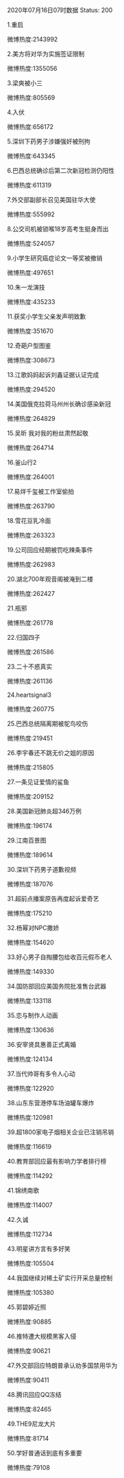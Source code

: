 2020年07月16日07时数据
Status: 200

1.重启

微博热度:2143992

2.美方将对华为实施签证限制

微博热度:1355056

3.梁爽被小三

微博热度:805569

4.入伏

微博热度:656172

5.深圳下药男子涉嫌强奸被刑拘

微博热度:643345

6.巴西总统确诊后第二次新冠检测仍阳性

微博热度:611319

7.外交部副部长召见美国驻华大使

微博热度:555992

8.公交司机被锁喉18岁高考生挺身而出

微博热度:524057

9.小学生研究癌症论文一等奖被撤销

微博热度:497651

10.朱一龙演技

微博热度:435233

11.获奖小学生父亲发声明致歉

微博热度:351670

12.奇葩户型图鉴

微博热度:308673

13.江歌妈妈起诉刘鑫证据认证完成

微博热度:294520

14.美国俄克拉荷马州州长确诊感染新冠

微博热度:264829

15.吴昕 我对我的粉丝肃然起敬

微博热度:264714

16.釜山行2

微博热度:264001

17.易烊千玺被工作室偷拍

微博热度:263790

18.雪花豆乳冷面

微博热度:263323

19.公司回应经期被罚吃辣条事件

微博热度:262983

20.湖北700年观音阁被淹到二楼

微博热度:262427

21.瓶邪

微博热度:261778

22.归国四子

微博热度:261586

23.二十不惑真实

微博热度:261136

24.heartsignal3

微博热度:260775

25.巴西总统隔离期被鸵鸟咬伤

微博热度:219451

26.李宇春还不跳无价之姐的原因

微博热度:215805

27.一条见证爱情的鲨鱼

微博热度:209152

28.美国新冠肺炎超346万例

微博热度:196174

29.江南百景图

微博热度:189614

30.深圳下药男子道歉视频

微博热度:187076

31.超前点播案原告再度起诉爱奇艺

微博热度:175210

32.杨幂对NPC撒娇

微博热度:154620

33.好心男子自掏腰包给收百元假币老人

微博热度:149330

34.国防部回应美国务院批准售台武器

微博热度:133118

35.恋与制作人动画

微博热度:130636

36.安宰贤具惠善正式离婚

微博热度:124134

37.当代帅哥有多令人心动

微博热度:122920

38.山东东营港停车场油罐车爆炸

微博热度:120981

39.超1800家电子烟相关企业已注销吊销

微博热度:116619

40.教育部回应最有影响力学者排行榜

微博热度:114292

41.锦绣南歌

微博热度:114007

42.久诚

微博热度:112734

43.明星讲方言有多好笑

微博热度:105504

44.我国继续对稀土矿实行开采总量控制

微博热度:105380

45.郭碧婷近照

微博热度:90885

46.推特遭大规模黑客入侵

微博热度:90621

47.外交部回应特朗普承认劝多国禁用华为

微博热度:90411

48.腾讯回应QQ冻结

微博热度:82465

49.THE9尼龙大片

微博热度:81714

50.学好普通话到底有多重要

微博热度:79108


